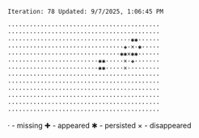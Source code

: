 `Iteration: 78 Updated: 9/7/2025, 1:06:45 PM`
<!-- GOL_START -->
`··········································`</br>
`··········································`</br>
`··································✱✱······`</br>
`································✚·×·✱·····`</br>
`·······························✱✱×✱✱······`</br>
`·························✱✱·····×·✚·······`</br>
`·························✱✱·····×·········`</br>
`··········································`</br>
`··········································`</br>
`··········································`</br>
`··········································`</br>
`··········································`</br>
`··········································`</br>
<!-- GOL_END -->
· - missing
✚ - appeared
✱ - persisted
× - disappeared